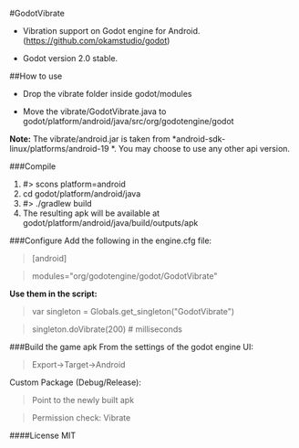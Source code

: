 #GodotVibrate
- Vibration support on Godot engine for Android. (https://github.com/okamstudio/godot)

- Godot version 2.0 stable.

##How to use
- Drop the vibrate folder inside godot/modules

- Move the vibrate/GodotVibrate.java to godot/platform/android/java/src/org/godotengine/godot

**Note:** The vibrate/android.jar is taken from  *android-sdk-linux/platforms/android-19 *. You may choose to use any other api version.

###Compile
1. #> scons platform=android
2. cd godot/platform/android/java
3. #> ./gradlew build
4. The resulting apk will be available at godot/platform/android/java/build/outputs/apk
 
###Configure
Add the following in the engine.cfg file:

> [android]

> modules="org/godotengine/godot/GodotVibrate"

**Use them in the script:**

> var singleton = Globals.get_singleton("GodotVibrate")

> singleton.doVibrate(200) # milliseconds

###Build the game apk
From the settings of the godot engine UI:

> Export->Target->Android


Custom Package (Debug/Release): 
> Point to the newly built apk

> Permission check: Vibrate

####License
MIT

